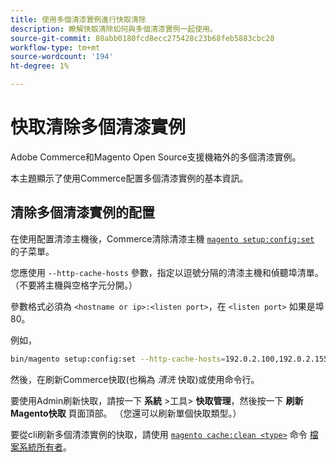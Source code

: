```yaml
---
title: 使用多個清漆實例進行快取清除
description: 瞭解快取清除如何與多個清漆實例一起使用。
source-git-commit: 80abb0180fcd8ecc275428c23b68feb5883cbc28
workflow-type: tm+mt
source-wordcount: '194'
ht-degree: 1%

---
```



# 快取清除多個清漆實例

Adobe Commerce和Magento Open Source支援機箱外的多個清漆實例。

本主題顯示了使用Commerce配置多個清漆實例的基本資訊。

## 清除多個清漆實例的配置

在使用配置清漆主機後，Commerce清除清漆主機 [`magento setup:config:set`](https://devdocs.magento.com/guides/v2.4/install-gde/install/cli/install-cli-subcommands-deployment.html) 的子菜單。

您應使用 `--http-cache-hosts` 參數，指定以逗號分隔的清漆主機和偵聽埠清單。 （不要將主機與空格字元分開。）

參數格式必須為 `<hostname or ip>:<listen port>`，在 `<listen port>` 如果是埠80。

例如，

```bash
bin/magento setup:config:set --http-cache-hosts=192.0.2.100,192.0.2.155:8080
```

然後，在刷新Commerce快取(也稱為 _清洗_ 快取)或使用命令行。

要使用Admin刷新快取，請按一下 **系統** >工具> **快取管理**，然後按一下 **刷新Magento快取** 頁面頂部。 （您還可以刷新單個快取類型。）

要從cli刷新多個清漆實例的快取，請使用 [`magento cache:clean <type>`](../cli/manage-cache.md#clean-and-flush-cache-types) 命令 [檔案系統所有者](https://devdocs.magento.com/guides/v2.4/install-gde/prereq/file-sys-perms-over.html)。
